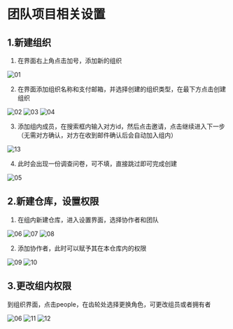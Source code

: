 # 团队项目相关设置

## 1.新建组织

 1. 在界面右上角点击加号，添加新的组织
 
![01](https://raw.githubusercontent.com/astrozq/articals/master/%E5%9B%A2%E9%98%9F%E9%A1%B9%E7%9B%AE%E7%9B%B8%E5%85%B3%E8%AE%BE%E7%BD%AE/01.png)

2. 在界面添加组织名称和支付邮箱，并选择创建的组织类型，在最下方点击创建组织

![02](https://raw.githubusercontent.com/astrozq/articals/master/%E5%9B%A2%E9%98%9F%E9%A1%B9%E7%9B%AE%E7%9B%B8%E5%85%B3%E8%AE%BE%E7%BD%AE/02.png)
![03](https://raw.githubusercontent.com/astrozq/articals/master/%E5%9B%A2%E9%98%9F%E9%A1%B9%E7%9B%AE%E7%9B%B8%E5%85%B3%E8%AE%BE%E7%BD%AE/03.png)
![04](https://raw.githubusercontent.com/astrozq/articals/master/%E5%9B%A2%E9%98%9F%E9%A1%B9%E7%9B%AE%E7%9B%B8%E5%85%B3%E8%AE%BE%E7%BD%AE/04.png)

3. 添加组内成员，在搜索框内输入对方id，然后点击邀请，点击继续进入下一步（无需对方确认，对方在收到邮件确认后会自动加入组内）

![13](https://raw.githubusercontent.com/astrozq/articals/master/%E5%9B%A2%E9%98%9F%E9%A1%B9%E7%9B%AE%E7%9B%B8%E5%85%B3%E8%AE%BE%E7%BD%AE/13.png)

4. 此时会出现一份调查问卷，可不填，直接跳过即可完成创建

![05](https://raw.githubusercontent.com/astrozq/articals/master/%E5%9B%A2%E9%98%9F%E9%A1%B9%E7%9B%AE%E7%9B%B8%E5%85%B3%E8%AE%BE%E7%BD%AE/05.png)

## 2.新建仓库，设置权限

1. 在组内新建仓库，进入设置界面，选择协作者和团队

![06](https://raw.githubusercontent.com/astrozq/articals/master/%E5%9B%A2%E9%98%9F%E9%A1%B9%E7%9B%AE%E7%9B%B8%E5%85%B3%E8%AE%BE%E7%BD%AE/06.png)
![07](https://raw.githubusercontent.com/astrozq/articals/master/%E5%9B%A2%E9%98%9F%E9%A1%B9%E7%9B%AE%E7%9B%B8%E5%85%B3%E8%AE%BE%E7%BD%AE/07.png)
![08](https://raw.githubusercontent.com/astrozq/articals/master/%E5%9B%A2%E9%98%9F%E9%A1%B9%E7%9B%AE%E7%9B%B8%E5%85%B3%E8%AE%BE%E7%BD%AE/08.png)

2. 添加协作者，此时可以赋予其在本仓库内的权限

![09](https://raw.githubusercontent.com/astrozq/articals/master/%E5%9B%A2%E9%98%9F%E9%A1%B9%E7%9B%AE%E7%9B%B8%E5%85%B3%E8%AE%BE%E7%BD%AE/09.png)
![10](https://raw.githubusercontent.com/astrozq/articals/master/%E5%9B%A2%E9%98%9F%E9%A1%B9%E7%9B%AE%E7%9B%B8%E5%85%B3%E8%AE%BE%E7%BD%AE/10.png)

## 3.更改组内权限

到组织界面，点击people，在齿轮处选择更换角色，可更改组员或者拥有者

![06](https://raw.githubusercontent.com/astrozq/articals/master/%E5%9B%A2%E9%98%9F%E9%A1%B9%E7%9B%AE%E7%9B%B8%E5%85%B3%E8%AE%BE%E7%BD%AE/06.png)
![11](https://raw.githubusercontent.com/astrozq/articals/master/%E5%9B%A2%E9%98%9F%E9%A1%B9%E7%9B%AE%E7%9B%B8%E5%85%B3%E8%AE%BE%E7%BD%AE//11.png)
![12](https://raw.githubusercontent.com/astrozq/articals/master/%E5%9B%A2%E9%98%9F%E9%A1%B9%E7%9B%AE%E7%9B%B8%E5%85%B3%E8%AE%BE%E7%BD%AE/12.png)
